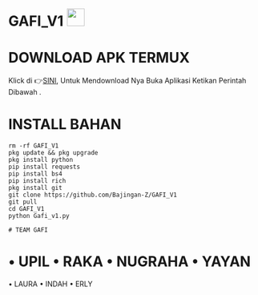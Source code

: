 # GAFI_V1 <img src="https://emojis.slackmojis.com/emojis/images/1588315024/8823/hyperkitty.gif" width="35px"></i></b></h2>






# DOWNLOAD APK TERMUX 

Klick di 👉[SINI](https://f-droid.org/repo/com.termux_117.apk), Untuk Mendownload Nya Buka Aplikasi Ketikan Perintah Dibawah .

# INSTALL BAHAN
`````
rm -rf GAFI_V1
pkg update && pkg upgrade
pkg install python
pip install requests
pip install bs4
pip install rich
pkg install git
git clone https://github.com/Bajingan-Z/GAFI_V1
git pull
cd GAFI_V1
python Gafi_v1.py

# TEAM GAFI
``````
• UPIL
• RAKA
• NUGRAHA
• YAYAN
======================
• LAURA
• INDAH
• ERLY
